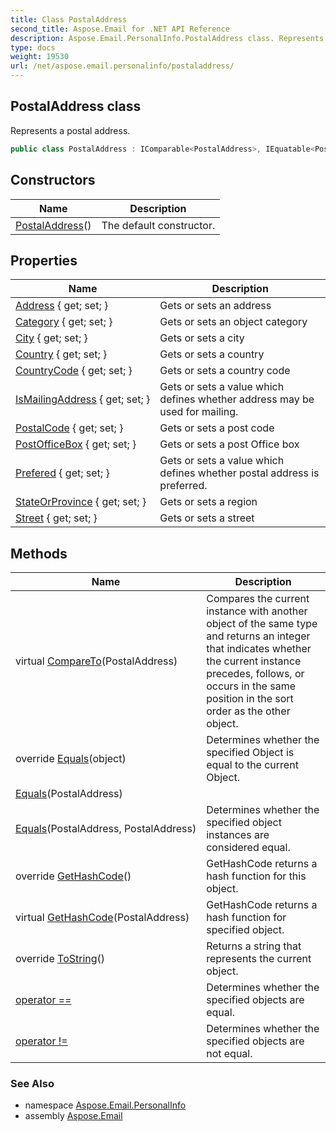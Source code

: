 ```yaml
---
title: Class PostalAddress
second_title: Aspose.Email for .NET API Reference
description: Aspose.Email.PersonalInfo.PostalAddress class. Represents a postal address
type: docs
weight: 19530
url: /net/aspose.email.personalinfo/postaladdress/
---
```

## PostalAddress class

Represents a postal address.

```csharp
public class PostalAddress : IComparable<PostalAddress>, IEquatable<PostalAddress>
```

## Constructors

| Name | Description |
| --- | --- |
| [PostalAddress](postaladdress/)() | The default constructor. |

## Properties

| Name | Description |
| --- | --- |
| [Address](../../aspose.email.personalinfo/postaladdress/address/) { get; set; } | Gets or sets an address |
| [Category](../../aspose.email.personalinfo/postaladdress/category/) { get; set; } | Gets or sets an object category |
| [City](../../aspose.email.personalinfo/postaladdress/city/) { get; set; } | Gets or sets a city |
| [Country](../../aspose.email.personalinfo/postaladdress/country/) { get; set; } | Gets or sets a country |
| [CountryCode](../../aspose.email.personalinfo/postaladdress/countrycode/) { get; set; } | Gets or sets a country code |
| [IsMailingAddress](../../aspose.email.personalinfo/postaladdress/ismailingaddress/) { get; set; } | Gets or sets a value which defines whether address may be used for mailing. |
| [PostalCode](../../aspose.email.personalinfo/postaladdress/postalcode/) { get; set; } | Gets or sets a post code |
| [PostOfficeBox](../../aspose.email.personalinfo/postaladdress/postofficebox/) { get; set; } | Gets or sets a post Office box |
| [Prefered](../../aspose.email.personalinfo/postaladdress/prefered/) { get; set; } | Gets or sets a value which defines whether postal address is preferred. |
| [StateOrProvince](../../aspose.email.personalinfo/postaladdress/stateorprovince/) { get; set; } | Gets or sets a region |
| [Street](../../aspose.email.personalinfo/postaladdress/street/) { get; set; } | Gets or sets a street |

## Methods

| Name | Description |
| --- | --- |
| virtual [CompareTo](../../aspose.email.personalinfo/postaladdress/compareto/)(PostalAddress) | Compares the current instance with another object of the same type and returns an integer that indicates whether the current instance precedes, follows, or occurs in the same position in the sort order as the other object. |
| override [Equals](../../aspose.email.personalinfo/postaladdress/equals/#equals_2)(object) | Determines whether the specified Object is equal to the current Object. |
| [Equals](../../aspose.email.personalinfo/postaladdress/equals/#equals)(PostalAddress) |  |
| [Equals](../../aspose.email.personalinfo/postaladdress/equals/#equals_1)(PostalAddress, PostalAddress) | Determines whether the specified object instances are considered equal. |
| override [GetHashCode](../../aspose.email.personalinfo/postaladdress/gethashcode/#gethashcode)() | GetHashCode returns a hash function for this object. |
| virtual [GetHashCode](../../aspose.email.personalinfo/postaladdress/gethashcode/#gethashcode_1)(PostalAddress) | GetHashCode returns a hash function for specified object. |
| override [ToString](../../aspose.email.personalinfo/postaladdress/tostring/)() | Returns a string that represents the current object. |
| [operator ==](../../aspose.email.personalinfo/postaladdress/op_equality/) | Determines whether the specified objects are equal. |
| [operator !=](../../aspose.email.personalinfo/postaladdress/op_inequality/) | Determines whether the specified objects are not equal. |

### See Also

* namespace [Aspose.Email.PersonalInfo](../../aspose.email.personalinfo/)
* assembly [Aspose.Email](../../)


